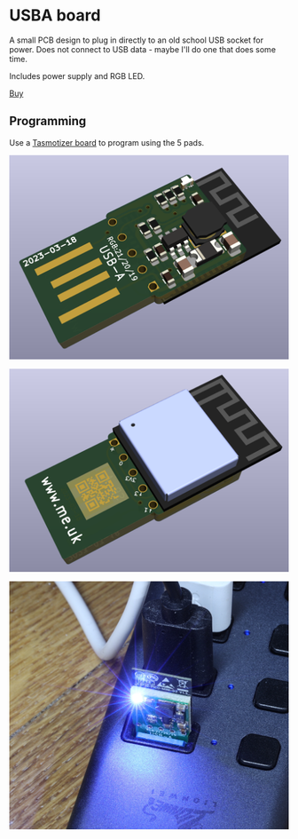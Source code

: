 # USBA board

A small PCB design to plug in directly to an old school USB socket for power. Does not connect to USB data - maybe I'll do one that does some time.

Includes power supply and RGB LED.

[Buy](https://www.aa.net.uk/etc/circuit-boards/)

## Programming

Use a [Tasmotizer board](https://github.com/revk/Tasmotizer-PCB) to program using the 5 pads.

![Front](Front.png)

![Back](Back.png)

![Example](Example.png)